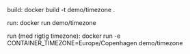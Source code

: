 build: docker build -t demo/timezone .


run: docker run demo/timezone

run (med rigtig timezone): docker run -e CONTAINER_TIMEZONE=Europe/Copenhagen demo/timezone
